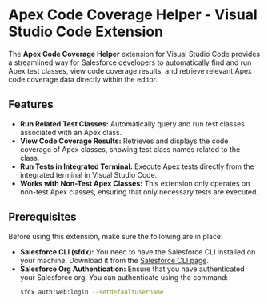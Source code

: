 # Apex Code Coverage Helper - Visual Studio Code Extension

The **Apex Code Coverage Helper** extension for Visual Studio Code provides a streamlined way for Salesforce developers to automatically find and run Apex test classes, view code coverage results, and retrieve relevant Apex code coverage data directly within the editor.

## Features

- **Run Related Test Classes:** Automatically query and run test classes associated with an Apex class.
- **View Code Coverage Results:** Retrieves and displays the code coverage of Apex classes, showing test class names related to the class.
- **Run Tests in Integrated Terminal:** Execute Apex tests directly from the integrated terminal in Visual Studio Code.
- **Works with Non-Test Apex Classes:** This extension only operates on non-test Apex classes, ensuring that only necessary tests are executed.

## Prerequisites

Before using this extension, make sure the following are in place:

- **Salesforce CLI (sfdx):** You need to have the Salesforce CLI installed on your machine. Download it from the [Salesforce CLI page](https://developer.salesforce.com/tools/sfdxcli).
- **Salesforce Org Authentication:** Ensure that you have authenticated your Salesforce org. You can authenticate using the command:
  ```bash
  sfdx auth:web:login --setdefaultusername
